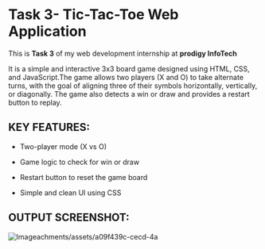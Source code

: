 # Task 3- Tic-Tac-Toe Web Application 

This is **Task 3** of my web development internship at **prodigy InfoTech**

It is a simple and interactive 3x3 board game designed using HTML, CSS, and JavaScript.The game allows two players (X and O) to take alternate turns, with the goal of aligning three of their symbols horizontally, vertically, or diagonally. The game also detects a win or draw and provides a restart button to replay.

## KEY FEATURES:

- Two-player mode (X vs O)

- Game logic to check for win or draw

- Restart button to reset the game board

- Simple and clean UI using CSS

## OUTPUT SCREENSHOT:

![Image](https://github.com/user-attfc-857a-00eee7a845d0)achments/assets/a09f439c-cecd-4a

